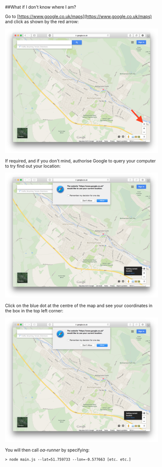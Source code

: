 ##What if I don't know where I am?

Go to [https://www.google.co.uk/maps](https://www.google.co.uk/maps) and click as shown by the red arrow:

![](images/where-am-i-1.png)

If required, and if you don't mind, authorise Google to query your computer to try find out your location:

![](images/where-am-i-2.png)

Click on the blue dot at the centre of the map and see your coordinates in the box in the top left corner:

![](images/where-am-i-2.png)

You will then call *oa-runner* by specifying:

```
> node main.js --lat=51.759733 --lon=-0.577663 [etc. etc.]
```
